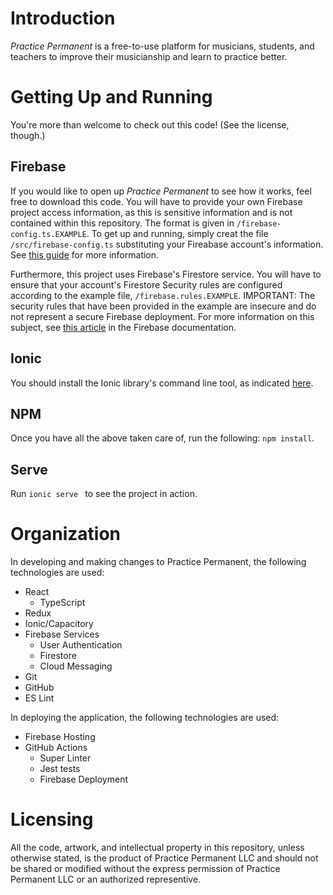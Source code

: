# Introduction

*Practice Permanent* is a free-to-use platform for musicians, students, and teachers to improve their musicianship and learn to practice better.

# Getting Up and Running
You're more than welcome to check out this code! (See the license, though.)

## Firebase
If you would like to open up *Practice Permanent* to see how it works, feel free to download this code. You will have to provide your own Firebase project access information, as this is sensitive information and is not contained within this repository. The format is given in ```/firebase-config.ts.EXAMPLE```. To get up and running, simply creat the file ```/src/firebase-config.ts``` substituting your Fireabase account's information. See [this guide](https://firebase.google.com/docs/web/setup) for more information.

Furthermore, this project uses Firebase's Firestore service. You will have to ensure that your account's Firestore Security rules are configured according to the example file, ```/firebase.rules.EXAMPLE```. IMPORTANT: The security rules that have been provided in the example are insecure and do not represent a secure Firebase deployment. For more information on this subject, see [this article](https://firebase.google.com/docs/rules/rules-language) in the Firebase documentation.

## Ionic

You should install the Ionic library's command line tool, as indicated [here](https://ionicframework.com/docs/cli).

## NPM

Once you have all the above taken care of, run the following: ``` npm install ```.

## Serve

Run ```ionic serve ``` to see the project in action.



# Organization

In developing and making changes to Practice Permanent, the following technologies are used:

* React 
    * TypeScript
* Redux
* Ionic/Capacitory
* Firebase Services
    * User Authentication
    * Firestore
    * Cloud Messaging
* Git
* GitHub
* ES Lint

In deploying the application, the following technologies are used:

* Firebase Hosting
* GitHub Actions
    * Super Linter
    * Jest tests
    * Firebase Deployment

# Licensing

All the code, artwork, and intellectual property in this repository, unless otherwise stated, is the product of Practice Permanent LLC and should not be shared or modified without the express permission of Practice Permanent LLC or an authorized representive.